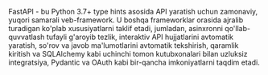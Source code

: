 FastAPI - bu Python 3.7+ type hints asosida API yaratish uchun zamonaviy, yuqori samarali veb-framework. U boshqa frameworklar orasida ajralib turadigan ko'plab xususiyatlarni taklif etadi, jumladan, asinxronni qo'llab-quvvatlash tufayli g'aroyib tezlik, interaktiv API hujjatlarini avtomatik yaratish, so'rov va javob ma'lumotlarini avtomatik tekshirish, qaramlik kiritish va SQLAlchemy kabi uchinchi tomon kutubxonalari bilan uzluksiz integratsiya, Pydantic va OAuth kabi bir-qancha imkoniyatlarni taqdim etadi.
